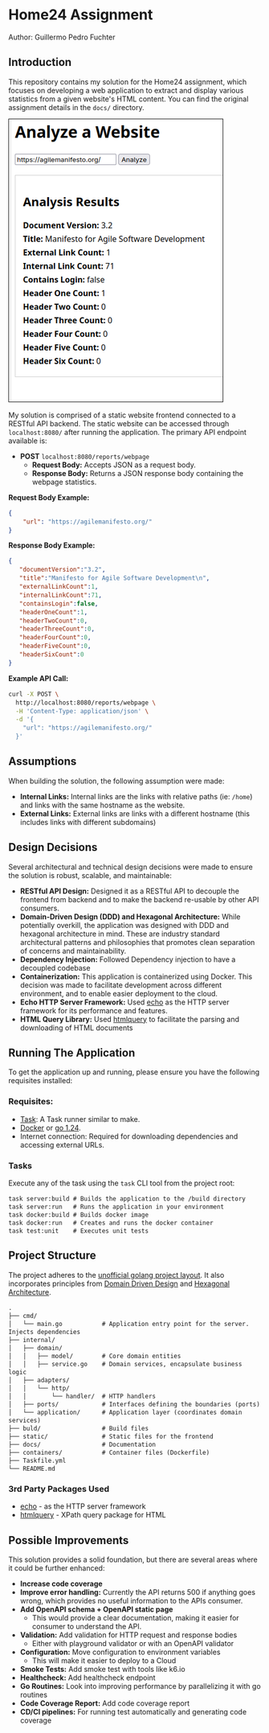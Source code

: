 # Home24 Assignment

Author: Guillermo Pedro Fuchter

## Introduction

This repository contains my solution for the Home24 assignment, which focuses on developing a web application to extract and display various statistics from a given website's HTML content. You can find the original assignment details in the `docs/` directory.

![web app screenshot](./docs/webapp.png)

My solution is comprised of a static website frontend connected to a RESTful API backend. The static website can be accessed through `localhost:8080/` after running the application. The primary API endpoint available is:

- **POST** `localhost:8080/reports/webpage`
    - **Request Body:** Accepts JSON as a request body.
    - **Response Body:** Returns a JSON response body containing the webpage statistics.

**Request Body Example:**
```json
{
    "url": "https://agilemanifesto.org/" 
}
```

**Response Body Example:**
```json
{
   "documentVersion":"3.2",
   "title":"Manifesto for Agile Software Development\n",
   "externalLinkCount":1,
   "internalLinkCount":71,
   "containsLogin":false,
   "headerOneCount":1,
   "headerTwoCount":0,
   "headerThreeCount":0,
   "headerFourCount":0,
   "headerFiveCount":0,
   "headerSixCount":0
}
```

**Example API Call:**
```bash
curl -X POST \
  http://localhost:8080/reports/webpage \
  -H 'Content-Type: application/json' \
  -d '{
    "url": "https://agilemanifesto.org/"
  }'
```

## Assumptions

When building the solution, the following assumption were made:
- **Internal Links:** Internal links are the links with relative paths (ie: `/home`) and links with the same hostname as the website.
- **External Links:** External links are links with a different hostname (this includes links with different subdomains)

## Design Decisions

Several architectural and technical design decisions were made to ensure the solution is robust, scalable, and maintainable:

- **RESTful API Design:** Designed it as a RESTful API to decouple the frontend from backend and to make the backend re-usable by other API consumers.
- **Domain-Driven Design (DDD) and Hexagonal Architecture:** While potentially overkill, the application was designed with DDD and hexagonal architecture in mind. These are industry standard architectural patterns and philosophies that promotes clean separation of concerns and maintainability.
- **Dependency Injection:** Followed Dependency injection to have a decoupled codebase
- **Containerization:** This application is containerized using Docker. This decision was made to facilitate development across different environment, and to enable easier deployment to the cloud.
- **Echo HTTP Server Framework:** Used [echo](https://echo.labstack.com/) as the HTTP server framework for its performance and features.
- **HTML Query Library:** Used [htmlquery](https://github.com/antchfx/htmlquery) to facilitate the parsing and downloading of HTML documents


## Running The Application

To get the application up and running, please ensure you have the following requisites installed:

### Requisites:
- [Task](https://taskfile.dev/): A Task runner similar to make.
- [Docker](https://www.docker.com/) or [go 1.24](https://go.dev/).
- Internet connection: Required for downloading dependencies and accessing external URLs.

### Tasks

Execute any of the task using the `task` CLI tool from the project root:

```
task server:build # Builds the application to the /build directory
task server:run   # Runs the application in your environment
task docker:build # Builds docker image
task docker:run   # Creates and runs the docker container
task test:unit    # Executes unit tests
```

## Project Structure

The project adheres to the [unofficial golang project layout](https://github.com/golang-standards/project-layout). It also incorporates principles from [Domain Driven Design](https://en.wikipedia.org/wiki/Domain-driven_design) and [Hexagonal Architecture](https://en.wikipedia.org/wiki/Hexagonal_architecture_(software)).

```
.
├── cmd/
│   └── main.go           # Application entry point for the server. Injects dependencies
├── internal/
│   ├── domain/
│   │   ├── model/        # Core domain entities
│   │   ├── service.go    # Domain services, encapsulate business logic
│   ├── adapters/
│   │   └── http/
│   │       └── handler/  # HTTP handlers
│   ├── ports/            # Interfaces defining the boundaries (ports)
│   └── application/      # Application layer (coordinates domain services)
├── buld/                 # Build files
├── static/               # Static files for the frontend
├── docs/                 # Documentation
├── containers/           # Container files (Dockerfile)
├── Taskfile.yml
└── README.md
```

### 3rd Party Packages Used

- [echo](https://echo.labstack.com/) - as the HTTP server framework
- [htmlquery](https://github.com/antchfx/htmlquery) - XPath query package for HTML

## Possible Improvements

This solution provides a solid foundation, but there are several areas where it could be further enhanced:

- **Increase code coverage**
- **Improve error handling:** Currently the API returns 500 if anything goes wrong, which provides no useful information to the APIs consumer.
- **Add OpenAPI schema + OpenAPI static page**
    - This would provide a clear documentation, making it easier for consumer to understand the API.
- **Validation:** Add validation for HTTP request and response bodies
    - Either with playground validator or with an OpenAPI validator
- **Configuration:** Move configuration to environment variables
    - This will make it easier to deploy to a Cloud
- **Smoke Tests:** Add smoke test with tools like k6.io
- **Healthcheck:** Add healthcheck endpoint
- **Go Routines:** Look into improving performance by parallelizing it with go routines
- **Code Coverage Report:** Add code coverage report
- **CD/CI pipelines:** For running test automatically and generating code coverage